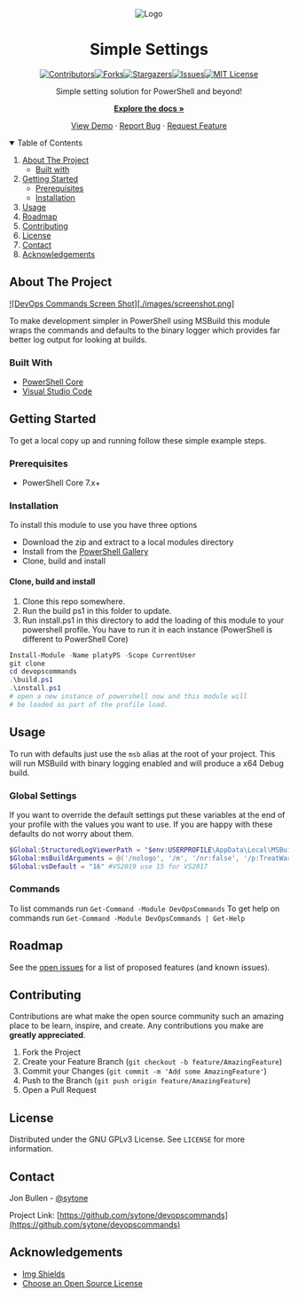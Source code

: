 <div align="center">

![Logo](./images/settings_icon.png "Logo")

# Simple Settings

[![Contributors][contributors-shield]][contributors-url][![Forks][forks-shield]][forks-url][![Stargazers][stars-shield]][stars-url][![Issues][issues-shield]][issues-url][![MIT License][license-shield]][license-url]

Simple setting solution for PowerShell and beyond!

**[Explore the docs »](https://github.com/sytone/devopscommands)**

[View Demo](https://github.com/sytone/devopscommands) · [Report Bug](https://github.com/sytone/devopscommands/issues) · [Request Feature](https://github.com/sytone/devopscommands/issues)

</div>

<details open="open">
  <summary>Table of Contents</summary>

  1. [About The Project](#about-the-project)
     - [Built with](#built-with)
  2. [Getting Started](#getting-started)
     - [Prerequisites](#prerequisites)
     - [Installation](#installation)
  3. [Usage](#usage)
  4. [Roadmap](#roadmap)
  5. [Contributing](#contributing)
  6. [License](#license)
  7. [Contact](#contact)
  8. [Acknowledgements](#acknowledgements)

</details>

## About The Project

[![DevOps Commands Screen Shot][./images/screenshot.png]](https://github.com/sytone/devopscommands)

To make development simpler in PowerShell using MSBuild this module wraps the commands and defaults to the binary logger which provides far better log output for looking at builds.

### Built With

- [PowerShell Core](https://docs.microsoft.com/en-us/powershell/)
- [Visual Studio Code](https://code.visualstudio.com/)

## Getting Started

To get a local copy up and running follow these simple example steps.

### Prerequisites

- PowerShell Core 7.x+

### Installation

To install this module to use you have three options

- Download the zip and extract to a local modules directory
- Install from the [PowerShell Gallery](https://www.powershellgallery.com/)
- Clone, build and install

#### Clone, build and install

1. Clone this repo somewhere.
2. Run the build ps1 in this folder to update.
3. Run install.ps1 in this directory to add the loading of this module to your powershell profile. You have to run it in each instance (PowerShell is different to PowerShell Core)

```PowerShell
Install-Module -Name platyPS -Scope CurrentUser
git clone
cd devopscommands
.\build.ps1
.\install.ps1
# open a new instance of powershell now and this module will
# be loaded as part of the profile load.
```

## Usage

To run with defaults just use the `msb` alias at the root of your project. This will run MSBuild with binary logging enabled and will produce a x64 Debug build.

### Global Settings

If you want to override the default settings put these variables at the end of your profile with the values you want to use. If you are happy with these defaults do not worry about them.

``` PowerShell
$Global:StructuredLogViewerPath = "$env:USERPROFILE\AppData\Local\MSBuildStructuredLogViewer\app-2.0.64\StructuredLogViewer.exe"
$Global:msBuildArguments = @('/nologo', '/m', '/nr:false', '/p:TreatWarningsAsErrors="true"', '/p:Platform="x64"')
$Global:vsDefault = "16" #VS2019 use 15 for VS2017
```

### Commands

To list commands run `Get-Command -Module DevOpsCommands`
To get help on commands run `Get-Command -Module DevOpsCommands | Get-Help`

## Roadmap

See the [open issues](https://github.com/sytone/devopscommands/issues) for a list of proposed features (and known issues).

## Contributing

Contributions are what make the open source community such an amazing place to be learn, inspire, and create. Any contributions you make are **greatly appreciated**.

1. Fork the Project
2. Create your Feature Branch (`git checkout -b feature/AmazingFeature`)
3. Commit your Changes (`git commit -m 'Add some AmazingFeature'`)
4. Push to the Branch (`git push origin feature/AmazingFeature`)
5. Open a Pull Request

## License

Distributed under the GNU GPLv3 License. See `LICENSE` for more information.

## Contact

Jon Bullen - [@sytone](https://twitter.com/sytone)

Project Link: [https://github.com/sytone/devopscommands](https://github.com/sytone/devopscommands)

## Acknowledgements

- [Img Shields](https://shields.io)
- [Choose an Open Source License](https://choosealicense.com)

[contributors-shield]: https://img.shields.io/github/contributors/sytone/devopscommands.svg?style=for-the-badge
[contributors-url]: https://github.com/sytone/devopscommands/graphs/contributors
[forks-shield]: https://img.shields.io/github/forks/sytone/devopscommands.svg?style=for-the-badge
[forks-url]: https://github.com/sytone/devopscommands/network/members
[stars-shield]: https://img.shields.io/github/stars/sytone/devopscommands.svg?style=for-the-badge
[stars-url]: https://github.com/sytone/devopscommands/stargazers
[issues-shield]: https://img.shields.io/github/issues/sytone/devopscommands.svg?style=for-the-badge
[issues-url]: https://github.com/sytone/devopscommands/issues
[license-shield]: https://img.shields.io/github/license/sytone/devopscommands?style=for-the-badge
[license-url]: https://github.com/sytone/devopscommands/blob/main/LICENSE
[linkedin-shield]: https://img.shields.io/badge/-LinkedIn-black.svg?style=for-the-badge&logo=linkedin&colorB=555
[product-screenshot]: images/screenshot.png
